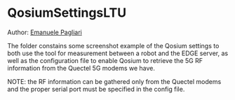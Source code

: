 # QosiumSettingsLTU

Author: [Emanuele Pagliari](https://github.com/Palia95)

The folder constains some screenshot example of the Qosium settings to both use the tool for measurement between a robot and the EDGE server, as well as the configuration file to enable Qosium to retrieve the 5G RF information from the Quectel 5G modems we have. 

NOTE: the RF information can be gathered only from the Quectel modems and the proper serial port must be specified in the config file.
 
